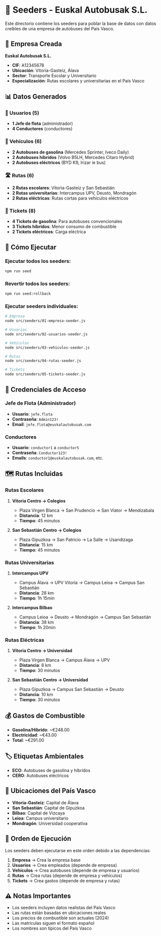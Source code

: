 # 🌱 Seeders - Euskal Autobusak S.L.

Este directorio contiene los seeders para poblar la base de datos con datos creíbles de una empresa de autobuses del País Vasco.

## 🏢 Empresa Creada

**Euskal Autobusak S.L.**
- **CIF**: A12345678
- **Ubicación**: Vitoria-Gasteiz, Álava
- **Sector**: Transporte Escolar y Universitario
- **Especialización**: Rutas escolares y universitarias en el País Vasco

## 📊 Datos Generados

### 👥 Usuarios (5)
- **1 Jefe de flota** (administrador)
- **4 Conductores** (conductores)

### 🚌 Vehículos (6)
- **2 Autobuses de gasolina** (Mercedes Sprinter, Iveco Daily)
- **2 Autobuses híbridos** (Volvo B5LH, Mercedes Citaro Hybrid)
- **2 Autobuses eléctricos** (BYD K9, Irizar ie bus)

### 🛣️ Rutas (6)
- **2 Rutas escolares**: Vitoria-Gasteiz y San Sebastián
- **2 Rutas universitarias**: Intercampus UPV, Deusto, Mondragón
- **2 Rutas eléctricas**: Rutas cortas para vehículos eléctricos

### 🧾 Tickets (8)
- **4 Tickets de gasolina**: Para autobuses convencionales
- **3 Tickets híbridos**: Menor consumo de combustible
- **2 Tickets eléctricos**: Carga eléctrica

## 🚀 Cómo Ejecutar

### Ejecutar todos los seeders:
```bash
npm run seed
```

### Revertir todos los seeders:
```bash
npm run seed:rollback
```

### Ejecutar seeders individuales:
```bash
# Empresa
node src/seeders/01-empresa-seeder.js

# Usuarios
node src/seeders/02-usuarios-seeder.js

# Vehículos
node src/seeders/03-vehiculos-seeder.js

# Rutas
node src/seeders/04-rutas-seeder.js

# Tickets
node src/seeders/05-tickets-seeder.js
```

## 🔐 Credenciales de Acceso

### Jefe de Flota (Administrador)
- **Usuario**: `jefe.flota`
- **Contraseña**: `Admin123!`
- **Email**: `jefe.flota@euskalautobusak.com`

### Conductores
- **Usuario**: `conductor1` a `conductor5`
- **Contraseña**: `Conductor123!`
- **Emails**: `conductor1@euskalautobusak.com`, etc.

## 🗺️ Rutas Incluidas

### Rutas Escolares
1. **Vitoria Centro → Colegios**
   - Plaza Virgen Blanca → San Prudencio → San Viator → Mendizabala
   - **Distancia**: 12 km
   - **Tiempo**: 45 minutos

2. **San Sebastián Centro → Colegios**
   - Plaza Gipuzkoa → San Patricio → La Salle → Usandizaga
   - **Distancia**: 15 km
   - **Tiempo**: 45 minutos

### Rutas Universitarias
1. **Intercampus UPV**
   - Campus Álava → UPV Vitoria → Campus Leioa → Campus San Sebastián
   - **Distancia**: 28 km
   - **Tiempo**: 1h 15min

2. **Intercampus Bilbao**
   - Campus Leioa → Deusto → Mondragón → Campus San Sebastián
   - **Distancia**: 38 km
   - **Tiempo**: 1h 20min

### Rutas Eléctricas
1. **Vitoria Centro → Universidad**
   - Plaza Virgen Blanca → Campus Álava → UPV
   - **Distancia**: 8 km
   - **Tiempo**: 30 minutos

2. **San Sebastián Centro → Universidad**
   - Plaza Gipuzkoa → Campus San Sebastián → Deusto
   - **Distancia**: 10 km
   - **Tiempo**: 30 minutos

## 💰 Gastos de Combustible

- **Gasolina/Híbrido**: ~€248.00
- **Electricidad**: ~€43.00
- **Total**: ~€291.00

## 🏷️ Etiquetas Ambientales

- **ECO**: Autobuses de gasolina y híbridos
- **CERO**: Autobuses eléctricos

## 📍 Ubicaciones del País Vasco

- **Vitoria-Gasteiz**: Capital de Álava
- **San Sebastián**: Capital de Gipuzkoa
- **Bilbao**: Capital de Vizcaya
- **Leioa**: Campus universitario
- **Mondragón**: Universidad cooperativa

## 🔄 Orden de Ejecución

Los seeders deben ejecutarse en este orden debido a las dependencias:

1. **Empresa** → Crea la empresa base
2. **Usuarios** → Crea empleados (depende de empresa)
3. **Vehículos** → Crea autobuses (depende de empresa y usuarios)
4. **Rutas** → Crea rutas (depende de empresa y vehículos)
5. **Tickets** → Crea gastos (depende de empresa y rutas)

## ⚠️ Notas Importantes

- Los seeders incluyen datos realistas del País Vasco
- Las rutas están basadas en ubicaciones reales
- Los precios de combustible son actuales (2024)
- Las matrículas siguen el formato español
- Los nombres son típicos del País Vasco
